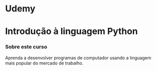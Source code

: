 # Udemy

<h1>Introdução à linguagem Python</h1>

<h3>Sobre este curso</h3>

Aprenda a desenvolver programas de computador usando a linguagem mais popular do mercado de trabalho.

